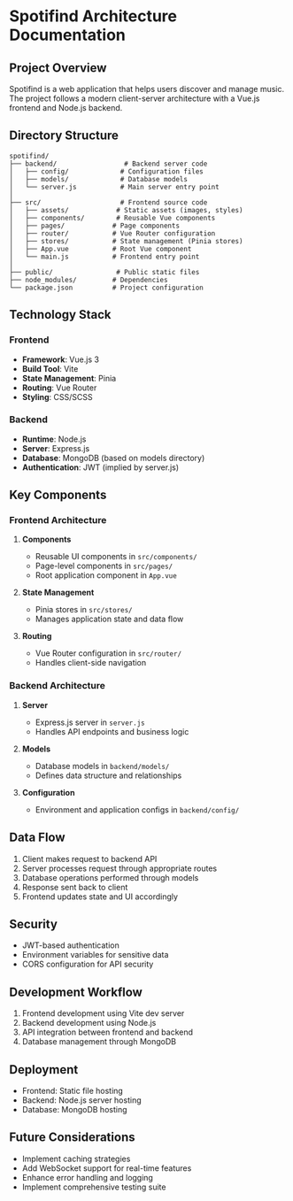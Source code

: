 # Spotifind Architecture Documentation

## Project Overview
Spotifind is a web application that helps users discover and manage music. The project follows a modern client-server architecture with a Vue.js frontend and Node.js backend.

## Directory Structure

```
spotifind/
├── backend/                 # Backend server code
│   ├── config/             # Configuration files
│   ├── models/             # Database models
│   └── server.js           # Main server entry point
│
├── src/                    # Frontend source code
│   ├── assets/            # Static assets (images, styles)
│   ├── components/        # Reusable Vue components
│   ├── pages/            # Page components
│   ├── router/           # Vue Router configuration
│   ├── stores/           # State management (Pinia stores)
│   ├── App.vue           # Root Vue component
│   └── main.js           # Frontend entry point
│
├── public/                # Public static files
├── node_modules/         # Dependencies
└── package.json          # Project configuration
```

## Technology Stack

### Frontend
- **Framework**: Vue.js 3
- **Build Tool**: Vite
- **State Management**: Pinia
- **Routing**: Vue Router
- **Styling**: CSS/SCSS

### Backend
- **Runtime**: Node.js
- **Server**: Express.js
- **Database**: MongoDB (based on models directory)
- **Authentication**: JWT (implied by server.js)

## Key Components

### Frontend Architecture
1. **Components**
   - Reusable UI components in `src/components/`
   - Page-level components in `src/pages/`
   - Root application component in `App.vue`

2. **State Management**
   - Pinia stores in `src/stores/`
   - Manages application state and data flow

3. **Routing**
   - Vue Router configuration in `src/router/`
   - Handles client-side navigation

### Backend Architecture
1. **Server**
   - Express.js server in `server.js`
   - Handles API endpoints and business logic

2. **Models**
   - Database models in `backend/models/`
   - Defines data structure and relationships

3. **Configuration**
   - Environment and application configs in `backend/config/`

## Data Flow
1. Client makes request to backend API
2. Server processes request through appropriate routes
3. Database operations performed through models
4. Response sent back to client
5. Frontend updates state and UI accordingly

## Security
- JWT-based authentication
- Environment variables for sensitive data
- CORS configuration for API security

## Development Workflow
1. Frontend development using Vite dev server
2. Backend development using Node.js
3. API integration between frontend and backend
4. Database management through MongoDB

## Deployment
- Frontend: Static file hosting
- Backend: Node.js server hosting
- Database: MongoDB hosting

## Future Considerations
- Implement caching strategies
- Add WebSocket support for real-time features
- Enhance error handling and logging
- Implement comprehensive testing suite 